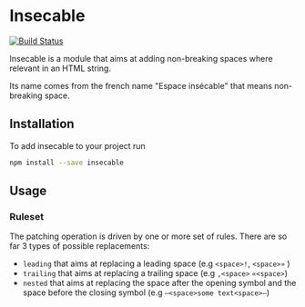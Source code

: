# Insecable

[![Build Status](https://travis-ci.com/morgaan/insecable.svg?branch=master)](https://travis-ci.com/morgaan/insecable)

Insecable is a module that aims at adding non-breaking spaces where relevant in
an HTML string.

Its name comes from the french name "Espace insécable" that means non-breaking
space.

## Installation

To add insecable to your project run

```bash
npm install --save insecable
```

## Usage

### Ruleset

The patching operation is driven by one or more set of rules.
There are so far 3 types of possible replacements:

- `leading` that aims at replacing a leading space (e.g `<space>!`, `<space>»` )
- `trailing` that aims at replacing a trailing space (e.g `,<space>` `«<space>`)
- `nested` that aims at replacing the space after the opening symbol and the space before the closing symbol (e.g `–<space>some text<space>–`)


